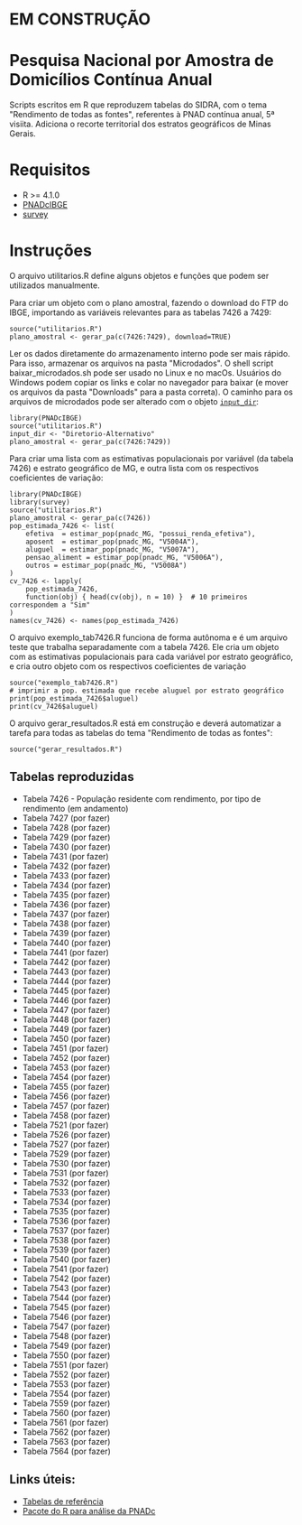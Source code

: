 # EM CONSTRUÇÃO

# Pesquisa Nacional por Amostra de Domicílios Contínua Anual

Scripts escritos em R que reproduzem tabelas do SIDRA, com o tema
"Rendimento de todas as fontes", referentes à PNAD contínua anual,
5ª visiita. Adiciona o recorte territorial dos estratos geográficos de
Minas Gerais.

# Requisitos

* R >= 4.1.0
* [PNADcIBGE](https://cran.r-project.org/web/packages/PNADcIBGE/index.html)
* [survey](https://cran.r-project.org/web/packages/survey/index.html)

# Instruções

O arquivo utilitarios.R define alguns objetos e funções que podem ser utilizados
manualmente.

Para criar um objeto com o plano amostral, fazendo o download do FTP do IBGE,
importando as variáveis relevantes para as tabelas 7426 a 7429:

	source("utilitarios.R")
	plano_amostral <- gerar_pa(c(7426:7429), download=TRUE)

Ler os dados diretamente do armazenamento interno pode ser mais rápido. Para
isso, armazenar os arquivos na pasta "Microdados". O shell script
baixar_microdados.sh pode ser usado no Linux e no macOs. Usuários do Windows
podem copiar os links e colar no navegador para baixar (e mover os arquivos
da pasta "Downloads" para a pasta correta). O caminho para os arquivos de
microdados pode ser alterado com o objeto [`input_dir`](utilitarios.R#L14):

	library(PNADcIBGE)
	source("utilitarios.R")
	input_dir <- "Diretorio-Alternativo"
	plano_amostral <- gerar_pa(c(7426:7429))

Para criar uma lista com as estimativas populacionais por variável (da tabela
7426) e estrato geográfico de MG, e outra lista com os respectivos coeficientes
de variação:

	library(PNADcIBGE)
	library(survey)
	source("utilitarios.R")
	plano_amostral <- gerar_pa(c(7426))
	pop_estimada_7426 <- list(
		efetiva  = estimar_pop(pnadc_MG, "possui_renda_efetiva"),
		aposent  = estimar_pop(pnadc_MG, "V5004A"),
		aluguel  = estimar_pop(pnadc_MG, "V5007A"),
		pensao_aliment = estimar_pop(pnadc_MG, "V5006A"),
		outros = estimar_pop(pnadc_MG, "V5008A")
	)
	cv_7426 <- lapply(
		pop_estimada_7426,
		function(obj) { head(cv(obj), n = 10) }  # 10 primeiros correspondem a "Sim"
	)
	names(cv_7426) <- names(pop_estimada_7426)

O arquivo exemplo_tab7426.R funciona de forma autônoma e é um arquivo teste
que trabalha separadamente com a tabela 7426. Ele cria um objeto com as
estimativas populacionais para cada variável por estrato geográfico, e cria
outro objeto com os respectivos coeficientes de variação

	source("exemplo_tab7426.R")
	# imprimir a pop. estimada que recebe aluguel por estrato geográfico
	print(pop_estimada_7426$aluguel)
	print(cv_7426$aluguel)

O arquivo gerar_resultados.R está em construção e deverá automatizar a tarefa
para todas as tabelas do tema "Rendimento de todas as fontes":

	source("gerar_resultados.R")

## Tabelas reproduzidas

* Tabela 7426 - População residente com rendimento, por tipo de rendimento
(em andamento)
* Tabela 7427 (por fazer)
* Tabela 7428 (por fazer)
* Tabela 7429 (por fazer)
* Tabela 7430 (por fazer)
* Tabela 7431 (por fazer)
* Tabela 7432 (por fazer)
* Tabela 7433 (por fazer)
* Tabela 7434 (por fazer)
* Tabela 7435 (por fazer)
* Tabela 7436 (por fazer)
* Tabela 7437 (por fazer)
* Tabela 7438 (por fazer)
* Tabela 7439 (por fazer)
* Tabela 7440 (por fazer)
* Tabela 7441 (por fazer)
* Tabela 7442 (por fazer)
* Tabela 7443 (por fazer)
* Tabela 7444 (por fazer)
* Tabela 7445 (por fazer)
* Tabela 7446 (por fazer)
* Tabela 7447 (por fazer)
* Tabela 7448 (por fazer)
* Tabela 7449 (por fazer)
* Tabela 7450 (por fazer)
* Tabela 7451 (por fazer)
* Tabela 7452 (por fazer)
* Tabela 7453 (por fazer)
* Tabela 7454 (por fazer)
* Tabela 7455 (por fazer)
* Tabela 7456 (por fazer)
* Tabela 7457 (por fazer)
* Tabela 7458 (por fazer)
* Tabela 7521 (por fazer)
* Tabela 7526 (por fazer)
* Tabela 7527 (por fazer)
* Tabela 7529 (por fazer)
* Tabela 7530 (por fazer)
* Tabela 7531 (por fazer)
* Tabela 7532 (por fazer)
* Tabela 7533 (por fazer)
* Tabela 7534 (por fazer)
* Tabela 7535 (por fazer)
* Tabela 7536 (por fazer)
* Tabela 7537 (por fazer)
* Tabela 7538 (por fazer)
* Tabela 7539 (por fazer)
* Tabela 7540 (por fazer)
* Tabela 7541 (por fazer)
* Tabela 7542 (por fazer)
* Tabela 7543 (por fazer)
* Tabela 7544 (por fazer)
* Tabela 7545 (por fazer)
* Tabela 7546 (por fazer)
* Tabela 7547 (por fazer)
* Tabela 7548 (por fazer)
* Tabela 7549 (por fazer)
* Tabela 7550 (por fazer)
* Tabela 7551 (por fazer)
* Tabela 7552 (por fazer)
* Tabela 7553 (por fazer)
* Tabela 7554 (por fazer)
* Tabela 7559 (por fazer)
* Tabela 7560 (por fazer)
* Tabela 7561 (por fazer)
* Tabela 7562 (por fazer)
* Tabela 7563 (por fazer)
* Tabela 7564 (por fazer)

## Links úteis:

* [Tabelas de referência](https://sidra.ibge.gov.br/pesquisa/pnadca/tabelas)
* [Pacote do R para análise da PNADc](https://rpubs.com/gabriel-assuncao-ibge/pnadc)
